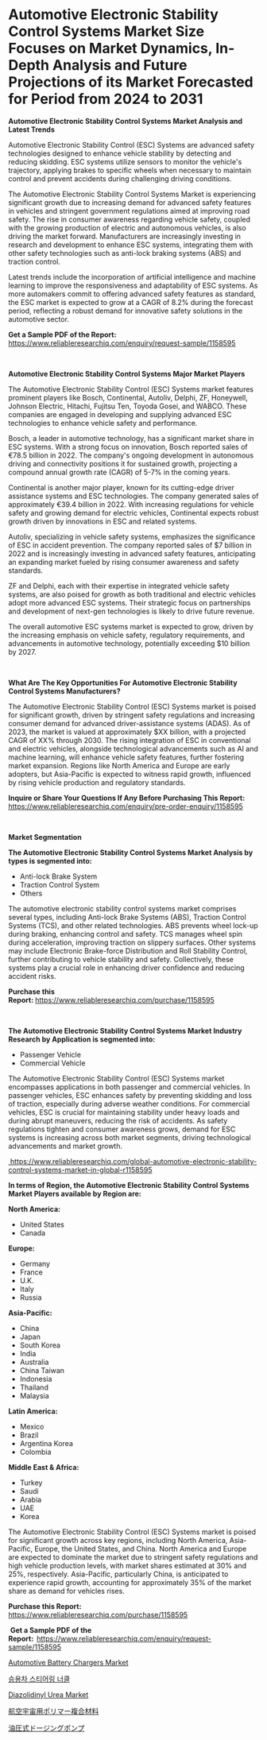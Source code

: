 <p><h1>Automotive Electronic Stability Control Systems Market Size Focuses on Market Dynamics, In-Depth Analysis and Future Projections of its Market Forecasted for Period from 2024 to 2031</h1></p><p><strong>Automotive Electronic Stability Control Systems Market Analysis and Latest Trends</strong></p>
<p><p>Automotive Electronic Stability Control (ESC) Systems are advanced safety technologies designed to enhance vehicle stability by detecting and reducing skidding. ESC systems utilize sensors to monitor the vehicle's trajectory, applying brakes to specific wheels when necessary to maintain control and prevent accidents during challenging driving conditions. </p><p>The Automotive Electronic Stability Control Systems Market is experiencing significant growth due to increasing demand for advanced safety features in vehicles and stringent government regulations aimed at improving road safety. The rise in consumer awareness regarding vehicle safety, coupled with the growing production of electric and autonomous vehicles, is also driving the market forward. Manufacturers are increasingly investing in research and development to enhance ESC systems, integrating them with other safety technologies such as anti-lock braking systems (ABS) and traction control.</p><p>Latest trends include the incorporation of artificial intelligence and machine learning to improve the responsiveness and adaptability of ESC systems. As more automakers commit to offering advanced safety features as standard, the ESC market is expected to grow at a CAGR of 8.2% during the forecast period, reflecting a robust demand for innovative safety solutions in the automotive sector.</p></p>
<p><strong>Get a Sample PDF of the Report:&nbsp;</strong> <a href="https://www.reliableresearchiq.com/enquiry/request-sample/1158595">https://www.reliableresearchiq.com/enquiry/request-sample/1158595</a></p>
<p>&nbsp;</p>
<p><strong>Automotive Electronic Stability Control Systems Major Market Players</strong></p>
<p><p>The Automotive Electronic Stability Control (ESC) Systems market features prominent players like Bosch, Continental, Autoliv, Delphi, ZF, Honeywell, Johnson Electric, Hitachi, Fujitsu Ten, Toyoda Gosei, and WABCO. These companies are engaged in developing and supplying advanced ESC technologies to enhance vehicle safety and performance.</p><p>Bosch, a leader in automotive technology, has a significant market share in ESC systems. With a strong focus on innovation, Bosch reported sales of €78.5 billion in 2022. The company's ongoing development in autonomous driving and connectivity positions it for sustained growth, projecting a compound annual growth rate (CAGR) of 5-7% in the coming years.</p><p>Continental is another major player, known for its cutting-edge driver assistance systems and ESC technologies. The company generated sales of approximately €39.4 billion in 2022. With increasing regulations for vehicle safety and growing demand for electric vehicles, Continental expects robust growth driven by innovations in ESC and related systems.</p><p>Autoliv, specializing in vehicle safety systems, emphasizes the significance of ESC in accident prevention. The company reported sales of $7 billion in 2022 and is increasingly investing in advanced safety features, anticipating an expanding market fueled by rising consumer awareness and safety standards.</p><p>ZF and Delphi, each with their expertise in integrated vehicle safety systems, are also poised for growth as both traditional and electric vehicles adopt more advanced ESC systems. Their strategic focus on partnerships and development of next-gen technologies is likely to drive future revenue.</p><p>The overall automotive ESC systems market is expected to grow, driven by the increasing emphasis on vehicle safety, regulatory requirements, and advancements in automotive technology, potentially exceeding $10 billion by 2027.</p></p>
<p>&nbsp;</p>
<p><strong>What Are The Key Opportunities For Automotive Electronic Stability Control Systems Manufacturers?</strong></p>
<p><p>The Automotive Electronic Stability Control (ESC) Systems market is poised for significant growth, driven by stringent safety regulations and increasing consumer demand for advanced driver-assistance systems (ADAS). As of 2023, the market is valued at approximately $XX billion, with a projected CAGR of XX% through 2030. The rising integration of ESC in conventional and electric vehicles, alongside technological advancements such as AI and machine learning, will enhance vehicle safety features, further fostering market expansion. Regions like North America and Europe are early adopters, but Asia-Pacific is expected to witness rapid growth, influenced by rising vehicle production and regulatory standards.</p></p>
<p><strong>Inquire or Share Your Questions If Any Before Purchasing This Report:</strong> <a href="https://www.reliableresearchiq.com/enquiry/pre-order-enquiry/1158595">https://www.reliableresearchiq.com/enquiry/pre-order-enquiry/1158595</a></p>
<p>&nbsp;</p>
<p><strong>Market Segmentation</strong></p>
<p><strong>The Automotive Electronic Stability Control Systems Market Analysis by types is segmented into:</strong></p>
<p><ul><li>Anti-lock Brake System</li><li>Traction Control System</li><li>Others</li></ul></p>
<p><p>The automotive electronic stability control systems market comprises several types, including Anti-lock Brake Systems (ABS), Traction Control Systems (TCS), and other related technologies. ABS prevents wheel lock-up during braking, enhancing control and safety. TCS manages wheel spin during acceleration, improving traction on slippery surfaces. Other systems may include Electronic Brake-force Distribution and Roll Stability Control, further contributing to vehicle stability and safety. Collectively, these systems play a crucial role in enhancing driver confidence and reducing accident risks.</p></p>
<p><strong>Purchase this Report:&nbsp;</strong><a href="https://www.reliableresearchiq.com/purchase/1158595">https://www.reliableresearchiq.com/purchase/1158595</a></p>
<p>&nbsp;</p>
<p><strong>The Automotive Electronic Stability Control Systems Market Industry Research by Application is segmented into:</strong></p>
<p><ul><li>Passenger Vehicle</li><li>Commercial Vehicle</li></ul></p>
<p><p>The Automotive Electronic Stability Control (ESC) Systems market encompasses applications in both passenger and commercial vehicles. In passenger vehicles, ESC enhances safety by preventing skidding and loss of traction, especially during adverse weather conditions. For commercial vehicles, ESC is crucial for maintaining stability under heavy loads and during abrupt maneuvers, reducing the risk of accidents. As safety regulations tighten and consumer awareness grows, demand for ESC systems is increasing across both market segments, driving technological advancements and market growth.</p></p>
<p><a href="https://www.reliableresearchiq.com/global-automotive-electronic-stability-control-systems-market-in-global-r1158595">&nbsp;https://www.reliableresearchiq.com/global-automotive-electronic-stability-control-systems-market-in-global-r1158595</a></p>
<p><strong>In terms of Region, the Automotive Electronic Stability Control Systems Market Players available by Region are:</strong></p>
<p>
    <p> <strong> North America: </strong>
        <ul>
            <li>United States</li>
            <li>Canada</li>
        </ul>
        </p> 
    <p> <strong> Europe: </strong>
        <ul>
            <li>Germany</li>
            <li>France</li>
            <li>U.K.</li>
            <li>Italy</li>
            <li>Russia</li>
        </ul>
        </p> 
    <p> <strong> Asia-Pacific: </strong>
        <ul>
            <li>China</li>
            <li>Japan</li>
            <li>South Korea</li>
            <li>India</li>
            <li>Australia</li>
            <li>China Taiwan</li>
            <li>Indonesia</li>
            <li>Thailand</li>
            <li>Malaysia</li>
        </ul>
        </p> 
    <p> <strong> Latin America: </strong>
        <ul>
            <li>Mexico</li>
            <li>Brazil</li>
            <li>Argentina Korea</li>
            <li>Colombia</li>
        </ul>
        </p> 
    <p> <strong> Middle East & Africa: </strong>
        <ul>
            <li>Turkey</li>
            <li>Saudi</li>
            <li>Arabia</li>
            <li>UAE</li>
            <li>Korea</li>
        </ul>
    </p>
    </p>
<p><p>The Automotive Electronic Stability Control (ESC) Systems market is poised for significant growth across key regions, including North America, Asia-Pacific, Europe, the United States, and China. North America and Europe are expected to dominate the market due to stringent safety regulations and high vehicle production levels, with market shares estimated at 30% and 25%, respectively. Asia-Pacific, particularly China, is anticipated to experience rapid growth, accounting for approximately 35% of the market share as demand for vehicles rises.</p></p>
<p><strong>Purchase this Report: </strong><a href="https://www.reliableresearchiq.com/purchase/1158595">https://www.reliableresearchiq.com/purchase/1158595</a></p>
<p>&nbsp;<strong>Get a Sample PDF of the Report:&nbsp;&nbsp;</strong><a href="https://www.reliableresearchiq.com/enquiry/request-sample/1158595">https://www.reliableresearchiq.com/enquiry/request-sample/1158595</a></p>
<p><strong></strong></p>
<p><p><a href="https://www.linkedin.com/pulse/automotive-battery-chargers-market-size-share-trends-s4rve?trackingId=ycDZ3WzETJigSx40u9gIOA%3D%3D">Automotive Battery Chargers Market</a></p><p><a href="https://medium.com/@aaronherman07/passenger-vehicle-steering-knuckle-market-%EC%9D%98-%EA%B8%80%EB%A1%9C%EB%B2%8C-%EC%8B%9C%EC%9E%A5-%EA%B0%9C%EC%9A%94%EB%8A%94-%EC%A0%84-%EC%84%B8%EA%B3%84-%EB%B0%8F-%EC%A3%BC%EC%9A%94-%EC%8B%9C%EC%9E%A5%EC%9D%98-%EC%82%B0%EC%97%85%EC%97%90-%EC%98%81%ED%96%A5%EC%9D%84-%EB%AF%B8%EC%B9%98%EB%8A%94-%EC%A3%BC%EC%9A%94-%ED%8A%B8%EB%A0%8C%EB%93%9C%EC%97%90-%EB%8C%80%ED%95%9C-%EB%8F%85%ED%8A%B9%ED%95%9C-b8ff1e790510">승용차 스티어링 너클</a></p><p><a href="https://issuu.com/reportprime-2/docs/diazolidinyl-urea-market-size-2030._6ead95b34809c2">Diazolidinyl Urea Market</a></p><p><a href="https://medium.com/@apple8975768/aerospace-polymer-composites-market-%E3%81%AF-%E3%82%B3%E3%82%B9%E3%83%88%E7%AE%A1%E7%90%86%E3%81%A8%E5%8A%B9%E7%8E%87%E5%90%91%E4%B8%8A%E3%82%92%E5%84%AA%E5%85%88%E3%81%97%E3%81%BE%E3%81%99-%E3%81%95%E3%82%89%E3%81%AB-%E5%A0%B1%E5%91%8A%E6%9B%B8%E3%81%AF%E5%B8%82%E5%A0%B4%E3%81%AE%E9%9C%80%E8%A6%81%E9%9D%A2%E3%81%A8%E4%BE%9B%E7%B5%A6%E9%9D%A2%E3%81%AE%E4%B8%A1%E6%96%B9%E3%82%92%E3%82%AB%E3%83%90%E3%83%BC%E3%81%97%E3%81%A6%E3%81%84%E3%81%BE%E3%81%99-aerospace-8fa442cf3a51">航空宇宙用ポリマー複合材料</a></p><p><a href="https://medium.com/@everettacocha978ryygf/hydraulic-dosing-pumps-market-%E3%81%AF-%E3%82%B3%E3%82%B9%E3%83%88%E7%AE%A1%E7%90%86%E3%81%A8%E5%8A%B9%E7%8E%87%E5%90%91%E4%B8%8A%E3%82%92%E5%84%AA%E5%85%88%E3%81%97%E3%81%BE%E3%81%99-%E3%81%95%E3%82%89%E3%81%AB-%E5%A0%B1%E5%91%8A%E6%9B%B8%E3%81%AF%E5%B8%82%E5%A0%B4%E3%81%AE%E9%9C%80%E8%A6%81%E9%9D%A2%E3%81%A8%E4%BE%9B%E7%B5%A6%E9%9D%A2%E3%81%AE%E4%B8%A1%E6%96%B9%E3%82%92%E3%82%AB%E3%83%90%E3%83%BC%E3%81%97%E3%81%A6%E3%81%84%E3%81%BE%E3%81%99-hydraulic-dosing-c0cce380d94a">油圧式ドージングポンプ</a></p></p>